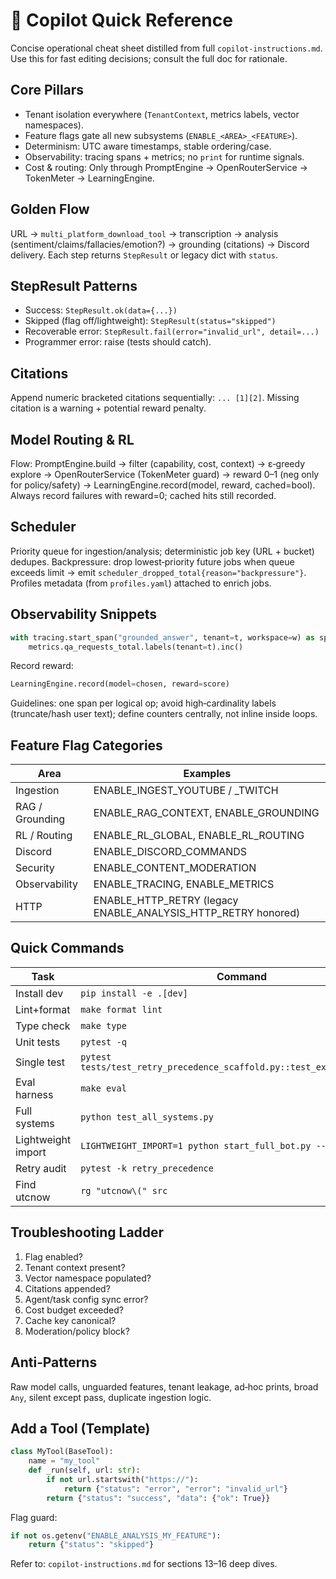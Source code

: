 # 🔧 Copilot Quick Reference

Concise operational cheat sheet distilled from full `copilot-instructions.md`. Use this for fast editing decisions; consult the full doc for rationale.

## Core Pillars
- Tenant isolation everywhere (`TenantContext`, metrics labels, vector namespaces).
- Feature flags gate all new subsystems (`ENABLE_<AREA>_<FEATURE>`).
- Determinism: UTC aware timestamps, stable ordering/case.
- Observability: tracing spans + metrics; no `print` for runtime signals.
- Cost & routing: Only through PromptEngine → OpenRouterService → TokenMeter → LearningEngine.

## Golden Flow
URL → `multi_platform_download_tool` → transcription → analysis (sentiment/claims/fallacies/emotion?) → grounding (citations) → Discord delivery.
Each step returns `StepResult` or legacy dict with `status`.

## StepResult Patterns
- Success: `StepResult.ok(data={...})`
- Skipped (flag off/lightweight): `StepResult(status="skipped")`
- Recoverable error: `StepResult.fail(error="invalid_url", detail=...)`
- Programmer error: raise (tests should catch).

## Citations
Append numeric bracketed citations sequentially: `... [1][2]`. Missing citation is a warning + potential reward penalty.

## Model Routing & RL
Flow: PromptEngine.build → filter (capability, cost, context) → ε‑greedy explore → OpenRouterService (TokenMeter guard) → reward 0–1 (neg only for policy/safety) → LearningEngine.record(model, reward, cached=bool). Always record failures with reward=0; cached hits still recorded.

## Scheduler
Priority queue for ingestion/analysis; deterministic job key (URL + bucket) dedupes. Backpressure: drop lowest‑priority future jobs when queue exceeds limit → emit `scheduler_dropped_total{reason="backpressure"}`. Profiles metadata (from `profiles.yaml`) attached to enrich jobs.

## Observability Snippets

```python
with tracing.start_span("grounded_answer", tenant=t, workspace=w) as span:
    metrics.qa_requests_total.labels(tenant=t).inc()
```

Record reward:

```python
LearningEngine.record(model=chosen, reward=score)
```
Guidelines: one span per logical op; avoid high‑cardinality labels (truncate/hash user text); define counters centrally, not inline inside loops.

## Feature Flag Categories

| Area | Examples |
|------|----------|
| Ingestion | ENABLE_INGEST_YOUTUBE / _TWITCH |
| RAG / Grounding | ENABLE_RAG_CONTEXT, ENABLE_GROUNDING |
| RL / Routing | ENABLE_RL_GLOBAL, ENABLE_RL_ROUTING |
| Discord | ENABLE_DISCORD_COMMANDS |
| Security | ENABLE_CONTENT_MODERATION |
| Observability | ENABLE_TRACING, ENABLE_METRICS |
| HTTP | ENABLE_HTTP_RETRY (legacy ENABLE_ANALYSIS_HTTP_RETRY honored) |

## Quick Commands

| Task | Command |
|------|---------|
| Install dev | `pip install -e .[dev]` |
| Lint+format | `make format lint` |
| Type check | `make type` |
| Unit tests | `pytest -q` |
| Single test | `pytest tests/test_retry_precedence_scaffold.py::test_explicit_arg_wins` |
| Eval harness | `make eval` |
| Full systems | `python test_all_systems.py` |
| Lightweight import | `LIGHTWEIGHT_IMPORT=1 python start_full_bot.py --dry-run` |
| Retry audit | `pytest -k retry_precedence` |
| Find utcnow | `rg "utcnow\(" src` |

## Troubleshooting Ladder

1. Flag enabled?
2. Tenant context present?
3. Vector namespace populated?
4. Citations appended?
5. Agent/task config sync error?
6. Cost budget exceeded?
7. Cache key canonical?
8. Moderation/policy block?

## Anti‑Patterns

Raw model calls, unguarded features, tenant leakage, ad‑hoc prints, broad `Any`, silent except pass, duplicate ingestion logic.

## Add a Tool (Template)

```python
class MyTool(BaseTool):
    name = "my_tool"
    def _run(self, url: str):
        if not url.startswith("https://"):
            return {"status": "error", "error": "invalid_url"}
        return {"status": "success", "data": {"ok": True}}
```
Flag guard:

```python
if not os.getenv("ENABLE_ANALYSIS_MY_FEATURE"):
    return {"status": "skipped"}
```

Refer to: `copilot-instructions.md` for sections 13–16 deep dives.
